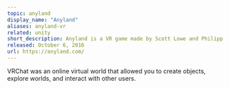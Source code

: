 ```yaml
---
topic: anyland
display_name: "Anyland"
aliases: anyland-vr
related: unity
short_description: Anyland is a VR game made by Scott Lowe and Philipp Lenssen
released: October 6, 2016
url: https://anyland.com/
---
```

VRChat was an online virtual world that allowed you to create objects, explore worlds, and interact with other users.
